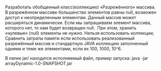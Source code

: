 Разработать обобщенный класс(коллекцию) «Разрежённого» массива.
В разрежённом массиве большинство элементов равны null, возможен доступ к неопределенным элементам. Данный массив может расширяться динамически. Если мы запрашиваем элемент массива, которого нет, то нам будет возвращен null.  При этом, хранить «нулевые» (null) элементы не нужно. Нельзя использовать коллекции;
Сравнить затраты памяти если использовать реализованный разрежённый массив и стандартную JAVA коллекцию заполненный одними и теми же элементами, если их 100, 1000, 10^6.

В папке jar/ находится исполняемый файл, пример запуска:
	java -jar arrayDynamic-1.0-SNAPSHOT.jar
